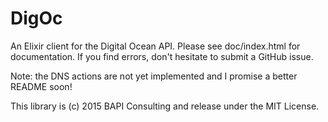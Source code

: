 DigOc
=====

An Elixir client for the Digital Ocean API.  Please see doc/index.html for documentation.  If you find errors, don't hesitate to submit a GitHub issue.

Note: the DNS actions are not yet implemented and I promise a better README soon!

This library is (c) 2015 BAPI Consulting and release under the MIT License.  



